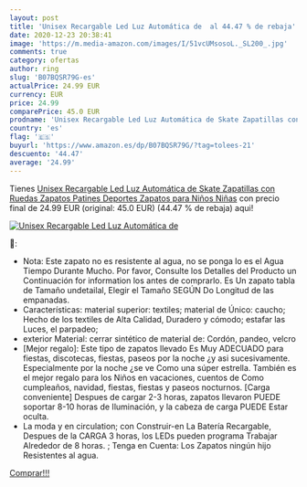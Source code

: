 ```yaml
---
layout: post
title: 'Unisex Recargable Led Luz Automática de  al 44.47 % de rebaja'
date: 2020-12-23 20:38:41
image: 'https://m.media-amazon.com/images/I/51vcUMsosoL._SL200_.jpg'
comments: true
category: ofertas
author: ring
slug: 'B07BQSR79G-es'
actualPrice: 24.99 EUR
currency: EUR
price: 24.99
comparePrice: 45.0 EUR
prodname: 'Unisex Recargable Led Luz Automática de Skate Zapatillas con Ruedas Zapatos Patines Deportes Zapatos para Niños Niñas'
country: 'es'
flag: '🇪🇸'
buyurl: 'https://www.amazon.es/dp/B07BQSR79G/?tag=tolees-21'
descuento: '44.47'
average: '24.99'
---
```


Tienes [Unisex Recargable Led Luz Automática de Skate Zapatillas con Ruedas Zapatos Patines Deportes Zapatos para Niños Niñas](https://www.amazon.es/dp/B07BQSR79G/?tag=tolees-21) con precio final de  24.99 EUR (original: 45.0 EUR) (44.47 %  de rebaja) aqui!

[![Unisex Recargable Led Luz Automática de ](https://m.media-amazon.com/images/I/51vcUMsosoL._SL200_.jpg)](https://www.amazon.es/dp/B07BQSR79G/?tag=tolees-21)

🔎:

- Nota: Este zapato no es resistente al agua, no se ponga lo es el Agua Tiempo Durante Mucho. Por favor, Consulte los Detalles del Producto un Continuación for information los antes de comprarlo. Es Un zapato tabla de Tamaño undetailal, Elegir el Tamaño SEGÚN Do Longitud de las empanadas.
- Características: material superior: textiles; material de Único: caucho; Hecho de los textiles de Alta Calidad, Duradero y cómodo; estafar las Luces, el parpadeo;
- exterior Material: cerrar sintético de material de: Cordón, pandeo, velcro
- [Mejor regalo]: Este tipo de zapatos llevado Es Muy ADECUADO para fiestas, discotecas, fiestas, paseos por la noche ¿y asi sucesivamente. Especialmente por la noche ¿se ve Como una súper estrella. También es el mejor regalo para los Niños en vacaciones, cuentos de Como cumpleaños, navidad, fiestas, fiestas y paseos nocturnos. [Carga conveniente] Despues de cargar 2-3 horas, zapatos llevaron PUEDE soportar 8-10 horas de Iluminación, y la cabeza de carga PUEDE Estar oculta.
- La moda y en circulation; con Construir-en La Batería Recargable, Despues de la CARGA 3 horas, los LEDs pueden programa Trabajar Alrededor de 8 horas. ; Tenga en Cuenta: Los Zapatos ningún hijo Resistentes al agua.

[Comprar!!!](https://www.amazon.es/dp/B07BQSR79G/?tag=tolees-21)
